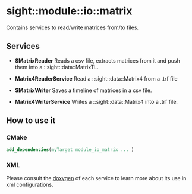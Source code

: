 # sight::module::io::matrix

Contains services to read/write matrices from/to files.

## Services

* **SMatrixReader**
Reads a csv file, extracts matrices from it and push them into a ::sight::data::MatrixTL.

* **Matrix4ReaderService**
Read a ::sight::data::Matrix4 from a .trf file

* **SMatrixWriter**
Saves a timeline of matrices in a csv file.

* **Matrix4WriterService**
Writes a ::sight::data::Matrix4 into a .trf file.

## How to use it

### CMake

```cmake
add_dependencies(myTarget module_io_matrix ... )
```

### XML

Please consult the [doxygen](https://sight.pages.ircad.fr/sight) of each service to learn more about its use in xml configurations.
